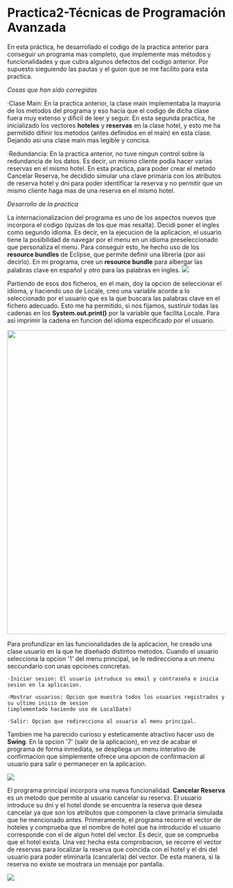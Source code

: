 # Practica2-Técnicas de Programación Avanzada

En esta práctica, he desarrollado el codigo de la practica anterior para conseguir un programa mas completo, que implemente mas métodos y funcionalidades y que cubra algunos defectos del codigo anterior. Por supuesto sieguiendo las pautas y el guion que se me facilito para esta practica.

*Cosas que han sido corregidas*
  
   ·Clase Main: En la practica anterior, la clase main implementaba la mayoria de los metodos del programa y eso hacia que el codigo de dicha clase fuera muy           extenso y dificil de leer y seguir. En esta segunda practica, he inicializado los vectores **hoteles** y **reservas** en la clase hotel, y esto me ha permitido difinir los metodos (antes definidos en el main) en esta clase. Dejando asi una clase main mas legible y concisa.
  
   ·Redundancia: En la practica anterior, no tuve ningun control sobre la redundancia de los datos. Es decir, un mismo cliente podia hacer varias reservas en el mismo hotel. En esta practica, para poder crear el metodo Cancelar Reserva, he decidido simular una clave primaria con los atributos de reserva hotel y dni para poder identificar la reserva y no permitir que un mismo cliente haga mas de una reserva en el mismo hotel.
  
*Desarrollo de la practica*

La internacionalizacion del programa es uno de los aspectos nuevos que incorpora el codigo (quizas de los que mas resalta). Decidi poner el ingles como segundo idioma. Es decir, en la ejecucion de la aplicacion, el usuario tiene la posibilidad de navegar por el menu en un idioma preseleccionado que personaliza el menu. Para conseguir esto, he hecho uso de los **resource bundles** de Eclipse, que permite definir una libreria (por asi decirlo). En mi programa, cree un **resource bundle** para albergar las palabras clave en español y otro para las palabras en ingles.
<img src="https://github.com/Crisgf6/Practica1-TPA/blob/main/assets/mustraClases.PNG" width="auto" height="auto">

Partiendo de esos dos ficheros, en el main, doy la opcion de seleccionar el idioma, y haciendo uso de Locale, creo una variable acorde a lo seleccionado por el usuario que es la que buscara las palabras clave en el fichero adecuado. Esto me ha permitido, si nos fijamos, sustiruir todas las cadenas en los **System.out.print()** por la variable que facilita Locale. Para asi imprimir la cadena en funcion del idioma especificado por el usuario.

<img src="https://github.com/Crisgf6/Practica1-TPA/blob/main/assets/codigoIdioma.PNG" width="700" height="auto">

Para profundizar en las funcionalidades de la aplicacion, he creado una clase usuario en la que he diseñado distintos metodos. Cuando el usuario selecciona la opcion '1' del menu principal, se le redirecciona a un menu seccundario con unas opciones concretas. 

    ·Iniciar sesion: El usuario intruduce su email y contraseña e inicia sesion en la aplicacion.
    
    ·Mostrar usuarios: Opcion que muestra todos los usuarios registrados y su ultimo inicio de sesion 
    (implementado haciendo uso de LocalDate)
    
    ·Salir: Opcion que redirecciona al usuario al menu principal.

Tambien me ha parecido curioso y esteticamente atractivo hacer uso de **Swing**. En la opcion '7' (salir de la aplicacion), en vez de acabar el programa de forma inmediata, se despliega un menu interativo de confirmacion que simplemente ofrece una opcion de confirmacion al usuario para salir o permanecer en la aplicacion. 

<img src="https://github.com/Crisgf6/Practica1-TPA/blob/main/assets/swing.PNG" width="auto" height="auto">

El programa principal incorpora una nueva funcionalidad. **Cancelar Reserva** es un metodo que permite al usuario cancelar su reserva. El usuario introduce su dni y el hotel donde se encuentra la reserva que desea cancelar ya que son los atributos que componen la clave primaria simulada que he mencionado antes. Primeramente, el programa recorre el vector de hoteles y comprueba que el nombre de hotel que ha introducido el usuario corresponde con el de algun hotel del vector. Es decir, que se comprueba que el hotel exista. Una vez hecha esta comprobacion, se recorre el vector de reservas para localizar la reserva que coincida con el hotel y el dni del usuario para poder eliminarla (cancalerla) del vector. De esta manera, si la reserva no existe se mostrara un mensaje por pantalla.

<img src="https://github.com/Crisgf6/Practica1-TPA/blob/main/assets/compruebaReserva.PNG" width="auto" height="auto">
